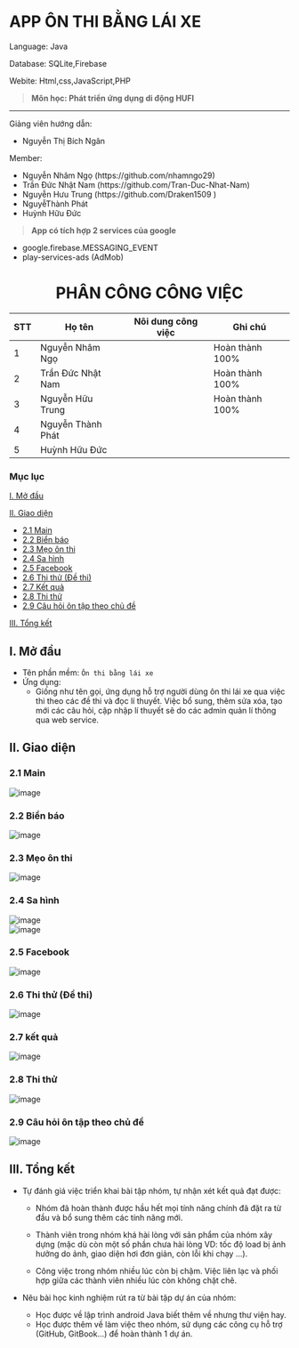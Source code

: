 # APP ÔN THI BẰNG LÁI XE
<p>Language: Java</p>
<p>Database: SQLite,Firebase </p>
<p>Webite: Html,css,JavaScript,PHP </p>

>**Môn học: Phát triển ứng dụng di động HUFI**

<hr/>
<p>Giảng viên hướng dẫn:</p>
<ul>
  <li>Nguyễn Thị Bích Ngân</li>
</ul>
<p>Member:</p> 
<ul>
  <li>Nguyễn Nhâm Ngọ (https://github.com/nhamngo29)</li>
  <li>Trần Đức Nhật Nam (https://github.com/Tran-Duc-Nhat-Nam)</li>
  <li>Nguyễn Hưu Trung (https://github.com/Draken1509 )</li>
  <li>NguyễThành Phát</li>
  <li>Huỳnh Hữu Đức</li>
</ul>

> **App có tích hợp 2 services của google**

- google.firebase.MESSAGING_EVENT
- play-services-ads (AdMob)

<div align="center">

# PHÂN CÔNG CÔNG VIỆC

</div>

| STT | Họ tên  | Nôi dung công việc | Ghi chú |
|--------------|-------|------|-------|
| 1 | Nguyễn Nhâm Ngọ |  | Hoàn thành 100%  |
| 2 | Trần Đức Nhật Nam |  | Hoàn thành 100% |
| 3  | Nguyễn Hữu Trung |  | Hoàn thành 100% |
| 4  | Nguyễn Thành Phát |  |  |
| 5  | Huỳnh Hữu Đức |  |  |
### Mục lục

[I. Mở đầu](#Modau)

[II. Giao diện](#GiaoDien)

- [2.1	Main](#Main)
- [2.2	Biển báo](#BienBao)
- [2.3	Mẹo ôn thi](#MeoOnThi)
- [2.4	Sa hình](#SaHinh)
- [2.5	Facebook](#Facebook)
- [2.6	Thi thử (Đề thi)](#ThiThu)
- [2.7	Kết quả](#KetQua)
- [2.8	Thi thử](#ThiThu)
- [2.9	Câu hỏi ôn tập theo chủ đề](#CauHoiTheoChuDe)

[III. Tổng kết](#TongKet)

<a name="Modau"></a>
## I. Mở đầu
- Tên phần mềm: `Ôn thi bằng lái xe`
- Ứng dụng:
    - Giống như tên gọi, ứng dụng hỗ trợ người dùng ôn thi lái xe qua việc thi theo các đề thi và đọc lí thuyết. Việc bổ sung, thêm sửa xóa, tạo mới các câu hỏi, cập nhập lí thuyết sẽ do các admin quản lí thông qua web service.</br>
<a name="GiaoDien"></a>
## II. Giao diện
<a name="Main"></a>
### 2.1 Main
![image](https://user-images.githubusercontent.com/107678223/236499497-322e2356-6495-44ff-9373-8c2802d5ad15.png)

<a name="BienBao"></a>
### 2.2 Biển báo
![image](https://user-images.githubusercontent.com/107678223/236499799-edf9d85b-6e23-4e00-8834-a4470da721e4.png)

<a name="MeoOnThi"></a>
### 2.3 Mẹo ôn thi
![image](https://user-images.githubusercontent.com/107678223/236499969-9f4aa046-48a3-47c0-b9f8-90f27c0e87c0.png)

<a name="SaHinh"></a>
### 2.4 Sa hình
![image](https://user-images.githubusercontent.com/107678223/236500047-90d1744c-3984-48b8-9454-c0cff479720e.png) <br>
![image](https://user-images.githubusercontent.com/107678223/236500540-4260bc3b-c61b-4769-84e4-c8b8928d694c.png)

<a name="Facebook"></a>
### 2.5 Facebook 
![image](https://user-images.githubusercontent.com/107678223/236500692-050a1f07-07ea-4402-a8a5-babcbccd2825.png)

<a name="ThiThu"></a>
### 2.6 Thi thử (Đề thi)
![image](https://user-images.githubusercontent.com/107678223/236501362-21cedf43-e599-472a-8f1a-1c46a2672c65.png)

<a name="KetQua"></a>
### 2.7 kết quả
![image](https://user-images.githubusercontent.com/107678223/236501467-f0106e29-ce5c-4863-b878-f4d14f0c3cf4.png)

<a name="ThiThu"></a>
### 2.8 Thi thử
![image](https://user-images.githubusercontent.com/107678223/236501603-22dc8fc4-0b46-4714-8f51-1b4d8a9f40a9.png)

### 2.9 Câu hỏi ôn tập theo chủ đề
<a name="CauHoiTheoChuDe"></a>
![image](https://user-images.githubusercontent.com/107678223/236501778-8805853f-f19d-4ac2-a4ae-9af485ac1f8f.png)

## III. Tổng kết
<a name="TongKet"></a>
- Tự đánh giá việc triển khai bài tập nhóm, tự nhận xét kết quả đạt được:

  - Nhóm đã hoàn thành được hầu hết mọi tính năng chính đã đặt ra từ đầu và bổ sung thêm các tính năng mới.

  - Thành viên trong nhóm khá hài lòng với sản phẩm của nhóm xây dựng (mặc dù còn một số phần chưa hài lòng VD: tốc độ load bị ảnh hưởng do ảnh, giao diện hơi đơn giản, còn lỗi khi chạy ...).

  - Công việc trong nhóm nhiều lúc còn bị chậm. Việc liên lạc và phối hợp giữa các thành viên nhiều lúc còn không chặt chẽ.
- Nêu bài học kinh nghiệm rút ra từ bài tập dự án của nhóm:

  - Học được về lập trình android Java biết thêm về nhưng thư viện hay.
  - Học được thêm về làm việc theo nhóm, sử dụng các công cụ hỗ trợ (GitHub, GitBook...) để hoàn thành 1 dự án.
